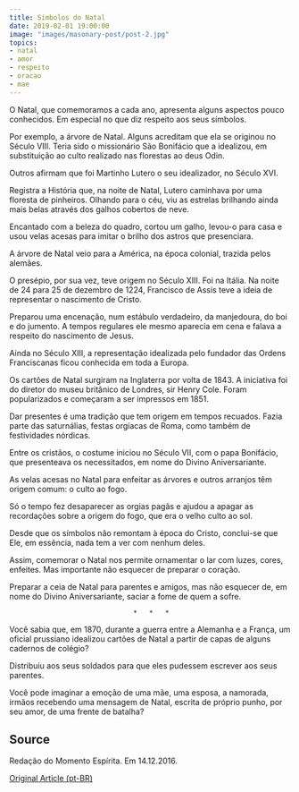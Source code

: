 ```yaml
---
title: Símbolos do Natal
date: 2019-02-01 19:00:00
image: "images/masonary-post/post-2.jpg"
topics: 
- natal
- amor
- respeito
- oracao
- mae
---
```


O Natal, que comemoramos a cada ano, apresenta alguns aspectos pouco
conhecidos. Em especial no que diz respeito aos seus símbolos.

Por exemplo, a árvore de Natal. Alguns acreditam que ela se originou no Século
VIII. Teria sido o missionário São Bonifácio que a idealizou, em substituição
ao culto realizado nas florestas ao deus Odin.

Outros afirmam que foi Martinho Lutero o seu idealizador, no Século XVI.

Registra a História que, na noite de Natal, Lutero caminhava por uma floresta
de pinheiros. Olhando para o céu, viu as estrelas brilhando ainda mais belas
através dos galhos cobertos de neve.

Encantado com a beleza do quadro, cortou um galho, levou-o para casa e usou
velas acesas para imitar o brilho dos astros que presenciara.

A árvore de Natal veio para a América, na época colonial, trazida pelos
alemães.

O presépio, por sua vez, teve origem no Século XIII. Foi na Itália. Na noite de
24 para 25 de dezembro de 1224, Francisco de Assis teve a ideia de representar
o nascimento de Cristo.

Preparou uma encenação, num estábulo verdadeiro, da manjedoura, do boi e do
jumento. A tempos regulares ele mesmo aparecia em cena e falava a respeito do
nascimento de Jesus.

Ainda no Século XIII, a representação idealizada pelo fundador das Ordens
Franciscanas ficou conhecida em toda a Europa.

Os cartões de Natal surgiram na Inglaterra por volta de 1843. A iniciativa foi
do diretor do museu britânico de Londres, sir Henry Cole. Foram popularizados e
começaram a ser impressos em 1851.

Dar presentes é uma tradição que tem origem em tempos recuados. Fazia parte das
saturnálias, festas orgíacas de Roma, como também de festividades nórdicas.

Entre os cristãos, o costume iniciou no Século VII, com o papa Bonifácio, que
presenteava os necessitados, em nome do Divino Aniversariante.

As velas acesas no Natal para enfeitar as árvores e outros arranjos têm origem
comum: o culto ao fogo.

Só o tempo fez desaparecer as orgias pagãs e ajudou a apagar as recordações
sobre a origem do fogo, que era o velho culto ao sol.

Desde que os símbolos não remontam à época do Cristo, conclui-se que Ele, em
essência, nada tem a ver com nenhum deles.

Assim, comemorar o Natal nos permite ornamentar o lar com luzes, cores,
enfeites. Mas importante não esquecer de preparar o coração.

Preparar a ceia de Natal para parentes e amigos, mas não esquecer de, em nome
do Divino Aniversariante, saciar a fome de quem a sofre.

                                   *   *   *

Você sabia que, em 1870, durante a guerra entre a Alemanha e a França, um
oficial prussiano idealizou cartões de Natal a partir de capas de alguns
cadernos de colégio?

Distribuiu aos seus soldados para que eles pudessem escrever aos seus parentes.

Você pode imaginar a emoção de uma mãe, uma esposa, a namorada, irmãos
recebendo uma mensagem de Natal, escrita de próprio punho, por seu amor, de uma
frente de batalha?

## Source
Redação do Momento Espírita.
Em 14.12.2016.


[Original Article (pt-BR)](http://momento.com.br/pt/ler_texto.php?id=4974)
